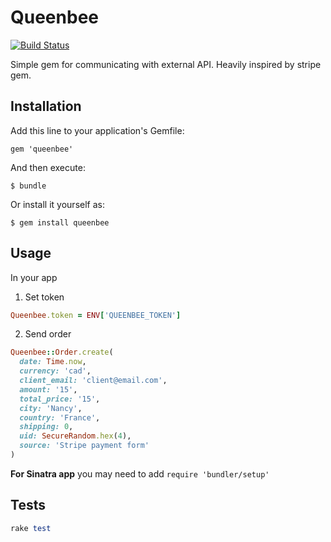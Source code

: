 # Queenbee

[![Build Status](https://semaphoreapp.com/api/v1/projects/7959e7f9-8fcb-4d10-85fe-79bc840b028c/262003/shields_badge.svg)](https://semaphoreapp.com/olimart/queenbee-ruby)

Simple gem for communicating with external API. Heavily inspired by stripe gem.

## Installation

Add this line to your application's Gemfile:

    gem 'queenbee'

And then execute:

    $ bundle

Or install it yourself as:

    $ gem install queenbee

## Usage

In your app

1. Set token

```ruby
Queenbee.token = ENV['QUEENBEE_TOKEN']
```

2. Send order

```ruby
Queenbee::Order.create(
  date: Time.now,
  currency: 'cad',
  client_email: 'client@email.com',
  amount: '15',
  total_price: '15',
  city: 'Nancy',
  country: 'France',
  shipping: 0,
  uid: SecureRandom.hex(4),
  source: 'Stripe payment form'
)
```

**For Sinatra app** you may need to add `require 'bundler/setup'`


## Tests

```ruby
rake test
```
